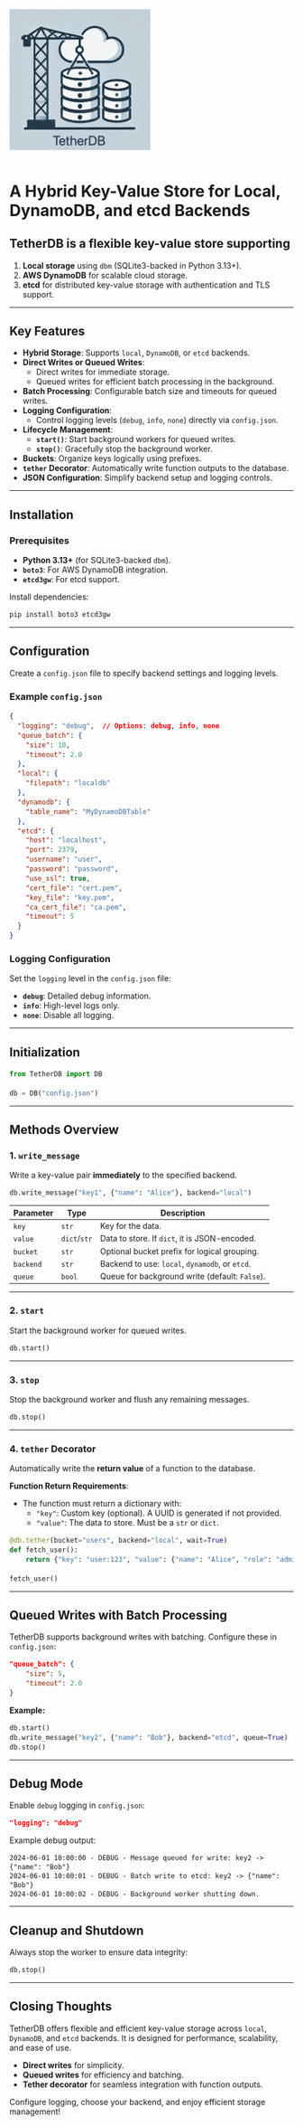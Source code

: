 <div style="display: flex; align-items: flex-end;">
  <img src="TDB_logo.png" alt="Logo" width="250" style="margin-right: 10px;">
</div>
<br>

# A Hybrid Key-Value Store for Local, DynamoDB, and etcd Backends

## TetherDB is a flexible key-value store supporting

1. **Local storage** using `dbm` (SQLite3-backed in Python 3.13+).
2. **AWS DynamoDB** for scalable cloud storage.
3. **etcd** for distributed key-value storage with authentication and TLS support.

---

## Key Features

- **Hybrid Storage**: Supports `local`, `DynamoDB`, or `etcd` backends.
- **Direct Writes or Queued Writes**:
  - Direct writes for immediate storage.
  - Queued writes for efficient batch processing in the background.
- **Batch Processing**: Configurable batch size and timeouts for queued writes.
- **Logging Configuration**:
  - Control logging levels (`debug`, `info`, `none`) directly via `config.json`.
- **Lifecycle Management**:
  - **`start()`**: Start background workers for queued writes.
  - **`stop()`**: Gracefully stop the background worker.
- **Buckets**: Organize keys logically using prefixes.
- **`tether` Decorator**: Automatically write function outputs to the database.
- **JSON Configuration**: Simplify backend setup and logging controls.

---

## Installation

### Prerequisites

- **Python 3.13+** (for SQLite3-backed `dbm`).
- **`boto3`**: For AWS DynamoDB integration.
- **`etcd3gw`**: For etcd support.

Install dependencies:

```bash
pip install boto3 etcd3gw
```

---

## Configuration

Create a `config.json` file to specify backend settings and logging levels.

### Example `config.json`

```json
{
  "logging": "debug",  // Options: debug, info, none
  "queue_batch": {
    "size": 10,
    "timeout": 2.0
  },
  "local": {
    "filepath": "localdb"
  },
  "dynamodb": {
    "table_name": "MyDynamoDBTable"
  },
  "etcd": {
    "host": "localhost",
    "port": 2379,
    "username": "user",
    "password": "password",
    "use_ssl": true,
    "cert_file": "cert.pem",
    "key_file": "key.pem",
    "ca_cert_file": "ca.pem",
    "timeout": 5
  }
}
```

### Logging Configuration

Set the `logging` level in the `config.json` file:

- **`debug`**: Detailed debug information.
- **`info`**: High-level logs only.
- **`none`**: Disable all logging.

---

## Initialization

```python
from TetherDB import DB

db = DB("config.json")
```

---

## Methods Overview

### 1. **`write_message`**

Write a key-value pair **immediately** to the specified backend.

```python
db.write_message("key1", {"name": "Alice"}, backend="local")
```

| Parameter  | Type         | Description                                        |
|------------|--------------|----------------------------------------------------|
| `key`      | `str`        | Key for the data.                                  |
| `value`    | `dict`/`str` | Data to store. If `dict`, it is JSON-encoded.      |
| `bucket`   | `str`        | Optional bucket prefix for logical grouping.       |
| `backend`  | `str`        | Backend to use: `local`, `dynamodb`, or `etcd`.    |
| `queue`    | `bool`       | Queue for background write (default: `False`).     |

---

### 2. **`start`**

Start the background worker for queued writes.

```python
db.start()
```

---

### 3. **`stop`**

Stop the background worker and flush any remaining messages.

```python
db.stop()
```

---

### 4. **`tether` Decorator**

Automatically write the **return value** of a function to the database.

**Function Return Requirements**:

- The function must return a dictionary with:
  - `"key"`: Custom key (optional). A UUID is generated if not provided.
  - `"value"`: The data to store. Must be a `str` or `dict`.

```python
@db.tether(bucket="users", backend="local", wait=True)
def fetch_user():
    return {"key": "user:123", "value": {"name": "Alice", "role": "admin"}}

fetch_user()
```

---

## Queued Writes with Batch Processing

TetherDB supports background writes with batching. Configure these in `config.json`:

```json
"queue_batch": {
    "size": 5,
    "timeout": 2.0
}
```

**Example:**

```python
db.start()
db.write_message("key2", {"name": "Bob"}, backend="etcd", queue=True)
db.stop()
```

---

## Debug Mode

Enable `debug` logging in `config.json`:

```json
"logging": "debug"
```

Example debug output:

```
2024-06-01 10:00:00 - DEBUG - Message queued for write: key2 -> {"name": "Bob"}
2024-06-01 10:00:01 - DEBUG - Batch write to etcd: key2 -> {"name": "Bob"}
2024-06-01 10:00:02 - DEBUG - Background worker shutting down.
```

---

## Cleanup and Shutdown

Always stop the worker to ensure data integrity:

```python
db.stop()
```

---

## Closing Thoughts

TetherDB offers flexible and efficient key-value storage across `local`, `DynamoDB`, and `etcd` backends. It is designed for performance, scalability, and ease of use.

- **Direct writes** for simplicity.
- **Queued writes** for efficiency and batching.
- **Tether decorator** for seamless integration with function outputs.

Configure logging, choose your backend, and enjoy efficient storage management!
